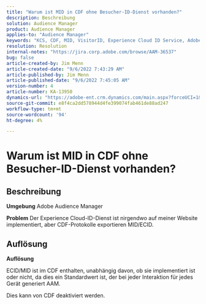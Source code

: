 ```yaml
---
title: "Warum ist MID in CDF ohne Besucher-ID-Dienst vorhanden?"
description: Beschreibung
solution: Audience Manager
product: Audience Manager
applies-to: "Audience Manager"
keywords: "KCS, CDF, MID, VisitorID, Experience Cloud ID Service, Adobe Audience Manager, AAM"
resolution: Resolution
internal-notes: "https://jira.corp.adobe.com/browse/AAM-36537"
bug: false
article-created-by: Jim Menn
article-created-date: "9/6/2022 7:43:29 AM"
article-published-by: Jim Menn
article-published-date: "9/6/2022 7:45:05 AM"
version-number: 4
article-number: KA-13950
dynamics-url: "https://adobe-ent.crm.dynamics.com/main.aspx?forceUCI=1&pagetype=entityrecord&etn=knowledgearticle&id=efa85997-b72d-ed11-9db1-0022480866ad"
source-git-commit: e8f4ca2dd578944d4fe399074fab461de88ad247
workflow-type: tm+mt
source-wordcount: '94'
ht-degree: 4%

---
```


# Warum ist MID in CDF ohne Besucher-ID-Dienst vorhanden?

## Beschreibung


<b>Umgebung</b>
Adobe Audience Manager

<b>Problem</b>
Der Experience Cloud-ID-Dienst ist nirgendwo auf meiner Website implementiert, aber CDF-Protokolle exportieren MID/ECID.


## Auflösung


<b>Auflösung</b>

ECID/MID ist im CDF enthalten, unabhängig davon, ob sie implementiert ist oder nicht, da dies ein Standardwert ist, der bei jeder Interaktion für jedes Gerät generiert AAM.

Dies kann von CDF deaktiviert werden.
